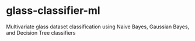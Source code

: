 # glass-classifier-ml
Multivariate glass dataset classification using Naive Bayes, Gaussian Bayes, and Decision Tree classifiers
